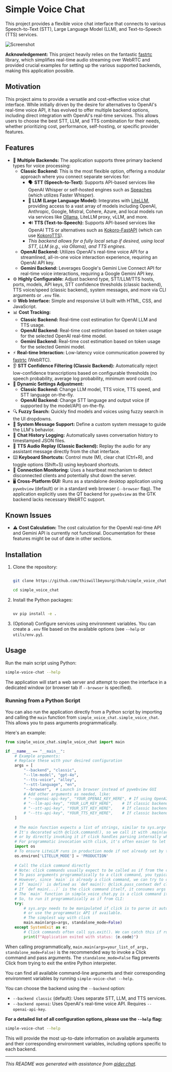 # Simple Voice Chat

This project provides a flexible voice chat interface that connects to various Speech-to-Text (STT), Large Language Model (LLM), and Text-to-Speech (TTS) services.

![Screenshot](screenshot.png)

**Acknowledgement:** This project heavily relies on the fantastic [fastrtc](https://github.com/gradio-app/fastrtc) library, which simplifies real-time audio streaming over WebRTC and provided crucial examples for setting up the various supported backends, making this application possible.

## Motivation

This project aims to provide a versatile and cost-effective voice chat interface. While initially driven by the desire for alternatives to OpenAI's real-time voice API, it has evolved to offer multiple backend options, including direct integration with OpenAI's real-time services. This allows users to choose the best STT, LLM, and TTS combination for their needs, whether prioritizing cost, performance, self-hosting, or specific provider features.

## Features

*   🚀 **Multiple Backends:** The application supports three primary backend types for voice processing:
    *   **Classic Backend:** This is the most flexible option, offering a modular approach where you connect separate services for:
        *   🗣️ **STT (Speech-to-Text):** Supports API-based services like OpenAI Whisper or self-hosted engines such as [Speaches](https://github.com/speaches-ai/speaches) (which utilizes Faster Whisper).
        *   🧠 **LLM (Large Language Model):** Integrates with [LiteLLM](https://github.com/BerriAI/litellm), providing access to a vast array of models including OpenAI, Anthropic, Google, Mistral, Cohere, Azure, and local models run via services like [Ollama](https://ollama.com/), LiteLLM proxy, vLLM, and more.
        *   🔊 **TTS (Text-to-Speech):** Supports API-based services like OpenAI TTS or alternatives such as [Kokoro-FastAPI](https://github.com/remsky/Kokoro-FastAPI) (which can use [KokoroTTS](https://github.com/kokorotts/)).
        *   *This backend allows for a fully local setup if desired, using local STT, LLM (e.g., via Ollama), and TTS engines.*
    *   **OpenAI Backend:** Utilizes OpenAI's real-time voice API for a streamlined, all-in-one voice interaction experience, requiring an OpenAI API key.
    *   **Gemini Backend:** Leverages Google's Gemini Live Connect API for real-time voice interactions, requiring a Google Gemini API key.
*   ⚙️ **Highly Configurable:** Adjust backend type, STT/LLM/TTS hosts, ports, models, API keys, STT confidence thresholds (classic backend), TTS voice/speed (classic backend), system messages, and more via CLI arguments or `.env` file.
*   🌐 **Web Interface:** Simple and responsive UI built with HTML, CSS, and JavaScript.
*   📊 **Cost Tracking:**
    *   **Classic Backend:** Real-time cost estimation for OpenAI LLM and TTS usage.
    *   **OpenAI Backend:** Real-time cost estimation based on token usage for the selected OpenAI real-time model.
    *   **Gemini Backend:** Real-time cost estimation based on token usage for the selected Gemini model.
*   ⚡ **Real-time Interaction:** Low-latency voice communication powered by [fastrtc](https://github.com/gradio-app/fastrtc) (WebRTC).
*   👂 **STT Confidence Filtering (Classic Backend):** Automatically reject low-confidence transcriptions based on configurable thresholds (no speech probability, average log probability, minimum word count).
*   🎤 **Dynamic Settings Adjustment:**
    *   **Classic Backend:** Change LLM model, TTS voice, TTS speed, and STT language on-the-fly.
    *   **OpenAI Backend:** Change STT language and output voice (if supported by the model/API) on-the-fly.
*   🔍 **Fuzzy Search:** Quickly find models and voices using fuzzy search in the UI dropdowns.
*   💬 **System Message Support:** Define a custom system message to guide the LLM's behavior.
*   📝 **Chat History Logging:** Automatically saves conversation history to timestamped JSON files.
*   🔄 **TTS Audio Replay (Classic Backend):** Replay the audio for any assistant message directly from the chat interface.
*   ⌨️ **Keyboard Shortcuts:** Control mute (M), clear chat (Ctrl+R), and toggle options (Shift+S) using keyboard shortcuts.
*   💓 **Connection Monitoring:** Uses a heartbeat mechanism to detect disconnected clients and potentially shut down the server.
*   🖥️ **Cross-Platform GUI:** Runs as a standalone desktop application using `pywebview` (default) or in a standard web browser (`--browser` flag). The application explicitly uses the QT backend for `pywebview` as the GTK backend lacks necessary WebRTC support.

## Known Issues

*   ⚠️ **Cost Calculation:** The cost calculation for the OpenAI real-time API and Gemini API is currently not functional. Documentation for these features might be out of date in other sections.

## Installation


1.  Clone the repository:

    ```bash

    git clone https://github.com/thiswillbeyourgithub/simple_voice_chat

    cd simple_voice_chat

    ```

2.  Install the Python packages:

    ```bash

    uv pip install -e .

    ```

3.  (Optional) Configure services using environment variables. You can create a `.env` file based on the available options (see `--help` or `utils/env.py`).



## Usage



Run the main script using Python:


```bash
simple-voice-chat --help
```

The application will start a web server and attempt to open the interface in a dedicated window (or browser tab if `--browser` is specified).

### Running from a Python Script

You can also run the application directly from a Python script by importing and calling the `main` function from `simple_voice_chat.simple_voice_chat`. This allows you to pass arguments programmatically.

Here's an example:

```python
from simple_voice_chat.simple_voice_chat import main

if __name__ == "__main__":
    # Example arguments:
    # Replace these with your desired configuration
    args = [
        "--backend", "classic",
        "--llm-model", "gpt-4o",
        "--tts-voice", "alloy",
        "--stt-language", "en",
        "--browser",  # Launch in browser instead of pywebview GUI
        # Add other arguments as needed, like:
        # "--openai-api-key", "YOUR_OPENAI_KEY_HERE", # If using OpenAI backend
        # "--llm-api-key", "YOUR_LLM_KEY_HERE",    # If classic backend needs a key for LLM
        # "--stt-api-key", "YOUR_STT_KEY_HERE",    # If classic backend STT needs a key
        # "--tts-api-key", "YOUR_TTS_KEY_HERE",    # If classic backend TTS needs a key
    ]
    
    # The main function expects a list of strings, similar to sys.argv
    # It's decorated with @click.command(), so we call it with .main(args)
    # or by directly invoking it if click handles parsing internally when called this way.
    # For programmatic invocation with click, it's often easier to let click parse:
    import os
    # To ensure LiteLLM runs in production mode if not already set by the main script early enough
    os.environ['LITELLM_MODE'] = 'PRODUCTION' 
    
    # Call the click command directly
    # Note: click commands usually expect to be called as if from the command line.
    # To pass arguments programmatically to a click command, you typically invoke `main.main(args=args_list, standalone_mode=False)`.
    # However, since `main` is already a click command, we can try to directly invoke it.
    # If `main()` is defined as `def main(): @click.pass_context def cli(ctx, ...)` then `main(args)` works.
    # If `def main(...)` is the click command itself, it consumes args from sys.argv by default.
    # The `main` function in simple_voice_chat.py is a click command itself: `@click.command(...) def main(...)`
    # So, to run it programmatically as if from CLI:
    try:
        # sys.argv needs to be manipulated if click is to parse it automatically,
        # or use the programmatic API if available.
        # The simplest way with click
        main.main(args=args, standalone_mode=False) 
    except SystemExit as e:
        # Click commands often call sys.exit(). We can catch this if running in a script.
        print(f"Application exited with status: {e.code}")

```

When calling programmatically, `main.main(args=your_list_of_args, standalone_mode=False)` is the recommended way to invoke a Click command and pass arguments. The `standalone_mode=False` flag prevents Click from trying to exit the entire Python interpreter.

You can find all available command-line arguments and their corresponding environment variables by running `simple-voice-chat --help`.

You can choose the backend using the `--backend` option:
*   `--backend classic` (default): Uses separate STT, LLM, and TTS services.
*   `--backend openai`: Uses OpenAI's real-time voice API. Requires `--openai-api-key`.

**For a detailed list of all configuration options, please use the `--help` flag:**

```bash
simple-voice-chat --help
```

This will provide the most up-to-date information on available arguments and their corresponding environment variables, including options specific to each backend.

---



*This README was generated with assistance from [aider.chat](https://aider.chat).*
